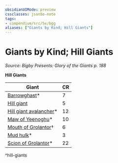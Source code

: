 ```yaml
---
obsidianUIMode: preview
cssclasses: json5e-note
tags:
- compendium/src/5e/bgg
aliases: ["Giants by Kind; Hill Giants"]
---
```

# Giants by Kind; Hill Giants
*Source: Bigby Presents: Glory of the Giants p. 188* 

**Hill Giants**

| Giant | CR |
|-------|----|
| [Barrowghast](/3-Mechanics/CLI/bestiary/undead/barrowghast-bgg.md)* | 7 |
| [Hill giant](/3-Mechanics/CLI/bestiary/giant/hill-giant.md) | 5 |
| [Hill giant avalancher](/3-Mechanics/CLI/bestiary/giant/hill-giant-avalancher-bgg.md)* | 12 |
| [Maw of Yeenoghu](/3-Mechanics/CLI/bestiary/fiend/maw-of-yeenoghu-bgg.md)* | 10 |
| [Mouth of Grolantor](/3-Mechanics/CLI/bestiary/giant/mouth-of-grolantor-mpmm.md)† | 6 |
| [Mud hulk](/3-Mechanics/CLI/bestiary/elemental/mud-hulk-bgg.md)* | 3 |
| [Scion of Grolantor](/3-Mechanics/CLI/bestiary/giant/scion-of-grolantor-bgg.md)* | 22 |
^hill-giants